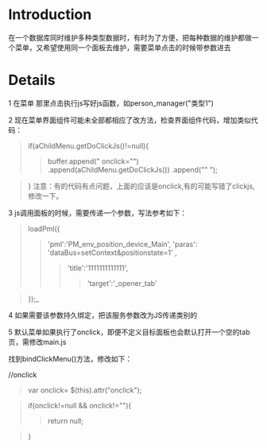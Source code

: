 # Introduction #

在一个数据库同时维护多种类型数据时，有时为了方便，把每种数据的维护都做一个菜单，又希望使用同一个面板去维护，需要菜单点击的时候带参数进去


# Details #

1  在菜单 那里点击执行js写好js函数，如person\_manager("类型1")

2  现在菜单界面组件可能未全部都相应了改方法，检查界面组件代码，增加类似代码：
> if(aChildMenu.getDoClickJs()!=null){
> > buffer.append(" onclick=\"")
> > .append(aChildMenu.getDoClickJs())
> > .append("\" ");

> }
注意：有的代码有点问题，上面的应该是onclick,有的可能写错了clickjs,修改一下。

3 js调用面板的时候，需要传递一个参数，写法参考如下：

> loadPml({
> > 'pml':'PM\_env\_position\_device\_Main',
> > 'paras': 'dataBus=setContext&positionstate=1' ,
> > > 'title':'1111111111111',
> > > > 'target':'_opener\_tab'

> });_


4 如果需要该参数持久绑定，把该服务参数改为JS传递类别的

5 默认菜单如果执行了onclick，即便不定义目标面板也会默认打开一个空的tab页，需修改main.js

找到bindClickMenu()方法，修改如下：

//onclick
> var onclick= $(this).attr("onclick");

> if(onclick!=null && onclick!=""){
> > return null;

> }
